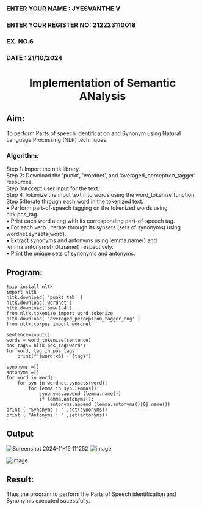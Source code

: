 <H3>ENTER YOUR NAME :  JYESVANTHE V</H3>  
<H3>ENTER YOUR REGISTER NO: 212223110018</H3>  
<H3>EX. NO.6</H3>
<H3>DATE : 21/10/2024</H3>
<H1 ALIGN =CENTER>Implementation of Semantic ANalysis</H1>

## Aim: 
 To perform Parts of speech identification and Synonym using Natural Language Processing (NLP) techniques. </H3> 
 <BR>
<h3>Algorithm:</h3>
Step 1: Import the nltk library.<br>
Step 2: Download the 'punkt', 'wordnet', and 'averaged_perceptron_tagger' resources.<br>
Step 3:Accept user input for the text.<br>
Step 4:Tokenize the input text into words using the word_tokenize function.<br>
Step 5:Iterate through each word in the tokenized text.<br>
•	Perform part-of-speech tagging on the tokenized words using nltk.pos_tag.<br>
•	Print each word along with its corresponding part-of-speech tag.<br>
•	For each verb , iterate through its synsets (sets of synonyms) using wordnet.synsets(word).<br>
•	Extract synonyms and antonyms using lemma.name() and lemma.antonyms()[0].name() respectively.<br>
•	Print the unique sets of synonyms and antonyms.

## Program:
```
!pip install nltk
import nltk
nltk.download( 'punkt_tab' )
nltk.download('wordnet')
nltk.download('omw-1.4')
from nltk.tokenize import word_tokenize
nltk.download( 'averaged_perceptron_tagger_eng' )
from nltk.corpus import wordnet

sentence=input()
words = word_tokenize(sentence)
pos_tags= nltk.pos_tag(words)
for word, tag in pos_tags:
    print(f"{word:<6} - {tag}")

synonyms =[]
antonyms =[]
for word in words:
    for syn in wordnet.synsets(word):
        for lemma in syn.lemmas():
            synonyms.append (lemma.name())
            if lemma.antonyms():
                antonyms.append (lemma.antonyms()[0].name())
print ( "Synonyms : " ,set(synonyms))
print ( "Antonyms : " ,set(antonyms))
```
## Output
![Screenshot 2024-11-15 111252](https://github.com/user-attachments/assets/8bb75365-27c3-4733-acc2-d46fea796526)
![image](https://github.com/user-attachments/assets/19a06097-ba4e-4a5d-9efa-68930f144a37)

![image](https://github.com/user-attachments/assets/0ceed27c-cf0d-4c16-bb6d-f5125f43169e)

## Result:
Thus,the program to perform the Parts of Speech identification and Synonymis executed sucessfully.
